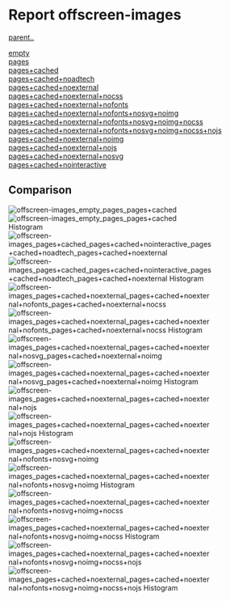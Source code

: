 # Report offscreen-images

[parent..](./..)  

[empty](./empty/)  
[pages](./pages/)  
[pages+cached](./pages+cached/)  
[pages+cached+noadtech](./pages+cached+noadtech/)  
[pages+cached+noexternal](./pages+cached+noexternal/)  
[pages+cached+noexternal+nocss](./pages+cached+noexternal+nocss/)  
[pages+cached+noexternal+nofonts](./pages+cached+noexternal+nofonts/)  
[pages+cached+noexternal+nofonts+nosvg+noimg](./pages+cached+noexternal+nofonts+nosvg+noimg/)  
[pages+cached+noexternal+nofonts+nosvg+noimg+nocss](./pages+cached+noexternal+nofonts+nosvg+noimg+nocss/)  
[pages+cached+noexternal+nofonts+nosvg+noimg+nocss+nojs](./pages+cached+noexternal+nofonts+nosvg+noimg+nocss+nojs/)  
[pages+cached+noexternal+noimg](./pages+cached+noexternal+noimg/)  
[pages+cached+noexternal+nojs](./pages+cached+noexternal+nojs/)  
[pages+cached+noexternal+nosvg](./pages+cached+noexternal+nosvg/)  
[pages+cached+nointeractive](./pages+cached+nointeractive/)  

## Comparison

![offscreen-images_empty_pages_pages+cached](./offscreen-images_empty_pages_pages+cached.png)  
![offscreen-images_empty_pages_pages+cached Histogram](./offscreen-images_empty_pages_pages+cached+hist.png)  
![offscreen-images_pages+cached_pages+cached+nointeractive_pages+cached+noadtech_pages+cached+noexternal](./offscreen-images_pages+cached_pages+cached+nointeractive_pages+cached+noadtech_pages+cached+noexternal.png)  
![offscreen-images_pages+cached_pages+cached+nointeractive_pages+cached+noadtech_pages+cached+noexternal Histogram](./offscreen-images_pages+cached_pages+cached+nointeractive_pages+cached+noadtech_pages+cached+noexternal+hist.png)  
![offscreen-images_pages+cached+noexternal_pages+cached+noexternal+nofonts_pages+cached+noexternal+nocss](./offscreen-images_pages+cached+noexternal_pages+cached+noexternal+nofonts_pages+cached+noexternal+nocss.png)  
![offscreen-images_pages+cached+noexternal_pages+cached+noexternal+nofonts_pages+cached+noexternal+nocss Histogram](./offscreen-images_pages+cached+noexternal_pages+cached+noexternal+nofonts_pages+cached+noexternal+nocss+hist.png)  
![offscreen-images_pages+cached+noexternal_pages+cached+noexternal+nosvg_pages+cached+noexternal+noimg](./offscreen-images_pages+cached+noexternal_pages+cached+noexternal+nosvg_pages+cached+noexternal+noimg.png)  
![offscreen-images_pages+cached+noexternal_pages+cached+noexternal+nosvg_pages+cached+noexternal+noimg Histogram](./offscreen-images_pages+cached+noexternal_pages+cached+noexternal+nosvg_pages+cached+noexternal+noimg+hist.png)  
![offscreen-images_pages+cached+noexternal_pages+cached+noexternal+nojs](./offscreen-images_pages+cached+noexternal_pages+cached+noexternal+nojs.png)  
![offscreen-images_pages+cached+noexternal_pages+cached+noexternal+nojs Histogram](./offscreen-images_pages+cached+noexternal_pages+cached+noexternal+nojs+hist.png)  
![offscreen-images_pages+cached+noexternal_pages+cached+noexternal+nofonts+nosvg+noimg](./offscreen-images_pages+cached+noexternal_pages+cached+noexternal+nofonts+nosvg+noimg.png)  
![offscreen-images_pages+cached+noexternal_pages+cached+noexternal+nofonts+nosvg+noimg Histogram](./offscreen-images_pages+cached+noexternal_pages+cached+noexternal+nofonts+nosvg+noimg+hist.png)  
![offscreen-images_pages+cached+noexternal_pages+cached+noexternal+nofonts+nosvg+noimg+nocss](./offscreen-images_pages+cached+noexternal_pages+cached+noexternal+nofonts+nosvg+noimg+nocss.png)  
![offscreen-images_pages+cached+noexternal_pages+cached+noexternal+nofonts+nosvg+noimg+nocss Histogram](./offscreen-images_pages+cached+noexternal_pages+cached+noexternal+nofonts+nosvg+noimg+nocss+hist.png)  
![offscreen-images_pages+cached+noexternal_pages+cached+noexternal+nofonts+nosvg+noimg+nocss+nojs](./offscreen-images_pages+cached+noexternal_pages+cached+noexternal+nofonts+nosvg+noimg+nocss+nojs.png)  
![offscreen-images_pages+cached+noexternal_pages+cached+noexternal+nofonts+nosvg+noimg+nocss+nojs Histogram](./offscreen-images_pages+cached+noexternal_pages+cached+noexternal+nofonts+nosvg+noimg+nocss+nojs+hist.png)  

<style>
  img {
    max-width: 80%;
  }
</style>
      
